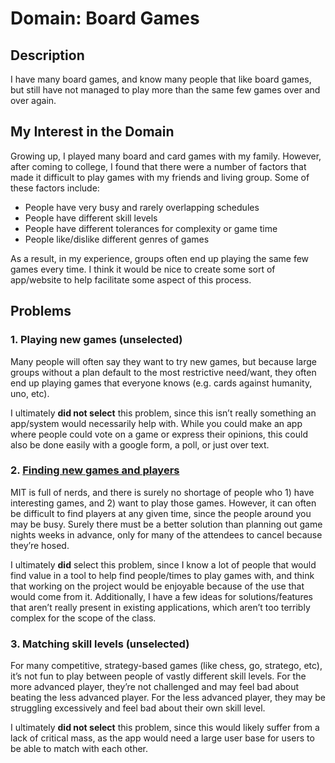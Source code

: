 # Domain: Board Games

## Description

I have many board games, and know many people that like board games, but still have not managed to play more than the same few games over and over again. 

## My Interest in the Domain

Growing up, I played many board and card games with my family. However, after coming to college, I found that there were a number of factors that made it difficult to play games with my friends and living group. Some of these factors include:

- People have very busy and rarely overlapping schedules
- People have different skill levels
- People have different tolerances for complexity or game time
- People like/dislike different genres of games

As a result, in my experience, groups often end up playing the same few games every time. I think it would be nice to create some sort of app/website to help facilitate some aspect of this process.


## Problems

### 1. Playing new games (unselected)

Many people will often say they want to try new games, but because large groups without a plan default to the most restrictive need/want, they often end up playing games that everyone knows (e.g. cards against humanity, uno, etc).

I ultimately **did not select** this problem, since this isn’t really something an app/system would necessarily help with. While you could make an app where people could vote on a game or express their opinions, this could also be done easily with a google form, a poll, or just over text.

### 2. [Finding new games and players](new_games_problem.md)

 MIT is full of nerds, and there is surely no shortage of people who 1) have interesting games, and 2) want to play those games. However, it can often be difficult to find players at any given time, since the people around you may be busy. Surely there must be a better solution than planning out game nights weeks in advance, only for many of the attendees to cancel because they’re hosed.

I ultimately **did** select this problem, since I know a lot of people that would find value in a tool to help find people/times to play games with, and think that working on the project would be enjoyable because of the use that would come from it. Additionally, I have a few ideas for solutions/features that aren’t really present in existing applications, which aren’t too terribly complex for the scope of the class. 

### 3. Matching skill levels (unselected)

 For many competitive, strategy-based games (like chess, go, stratego, etc), it’s not fun to play between people of vastly different skill levels. For the more advanced player, they’re not challenged and may feel bad about beating the less advanced player. For the less advanced player, they may be struggling excessively and feel bad about their own skill level. 

I ultimately **did not select** this problem, since this would likely suffer from a lack of critical mass, as the app would need a large user base for users to be able to match with each other.